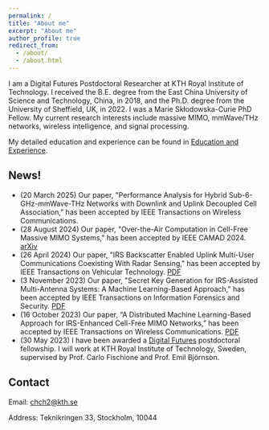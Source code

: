 ```yaml
---
permalink: /
title: "About me"
excerpt: "About me"
author_profile: true
redirect_from: 
  - /about/
  - /about.html
---
```


I am a Digital Futures Postdoctoral Researcher at KTH Royal Institute of Technology. I received the B.E. degree from the East China University of Science and Technology, China, in 2018, and the Ph.D. degree from the University of Sheffield, UK, in 2022. I was a Marie Skłodowska-Curie PhD Fellow. My current research interests include massive MIMO, mmWave/THz networks, wireless intelligence, and signal processing.

My detailed education and experience can be found in [Education and Experience](/edu-work-experience/).

## News!
* (20 March 2025) Our paper, "Performance Analysis for Hybrid Sub-6-GHz-mmWave-THz Networks with Downlink and Uplink Decoupled Cell Association," has been accepted by IEEE Transactions on Wireless Communications.
* (28 August 2024) Our paper, "Over-the-Air Computation in Cell-Free Massive MIMO Systems," has been accepted by IEEE CAMAD 2024. [arXiv](https://arxiv.org/abs/2409.00517)
* (26 April 2024) Our paper, "IRS Backscatter Enabled Uplink Multi-User Communications Coexisting With Radar Sensing," has been accepted by IEEE Transactions on Vehicular Technology. [PDF](https://ieeexplore.ieee.org/document/10539007)
* (3 November 2023) Our paper, "Secret Key Generation for IRS-Assisted  Multi-Antenna Systems: A Machine Learning-Based Approach," has been accepted by IEEE Transactions on Information Forensics and Security. [PDF](https://ieeexplore.ieee.org/document/10315046)
* (16 October 2023) Our paper, “A Distributed Machine Learning-Based Approach for IRS-Enhanced Cell-Free MIMO Networks,” has been accepted by IEEE Transactions on Wireless Communications. [PDF](https://ieeexplore.ieee.org/document/10296835)
* (30 May 2023) I have been awarded a [Digital Futures](https://www.digitalfutures.kth.se/) postdoctoral fellowship. I will work at KTH Royal Institute of Technology, Sweden, supervised by Prof. Carlo Fischione and Prof. Emil Björnson.

## Contact
Email: chch2@kth.se

Address: Teknikringen 33, Stockholm, 10044


